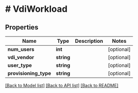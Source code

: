 # # VdiWorkload

## Properties

Name | Type | Description | Notes
------------ | ------------- | ------------- | -------------
**num_users** | **int** |  | [optional]
**vdi_vendor** | **string** |  | [optional]
**user_type** | **string** |  | [optional]
**provisioning_type** | **string** |  | [optional]

[[Back to Model list]](../../README.md#models) [[Back to API list]](../../README.md#endpoints) [[Back to README]](../../README.md)
